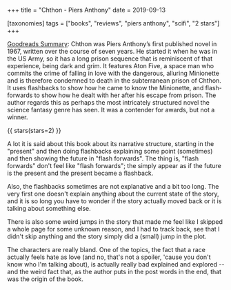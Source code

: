 +++
title = "Chthon - Piers Anthony"
date = 2019-09-13

[taxonomies]
tags = ["books", "reviews", "piers anthony", "scifi", "2 stars"]
+++

[Goodreads Summary](https://www.goodreads.com/book/show/23352267-chthon):
Chthon was Piers Anthony’s first published novel in 1967, written over the
course of seven years. He started it when he was in the US Army, so it has a
long prison sequence that is reminiscent of that experience, being dark and
grim. It features Aton Five, a space man who commits the crime of falling in
love with the dangerous, alluring Minionette and is therefore condemned to
death in the subterranean prison of Chthon. It uses flashbacks to show how he
came to know the Minionette, and flash-forwards to show how he dealt with her
after his escape from prison. The author regards this as perhaps the most
intricately structured novel the science fantasy genre has seen. It was a
contender for awards, but not a winner.

<!-- more -->

{{ stars(stars=2) }}

A lot it is said about this book about its narrative structure, starting in
the "present" and then doing flashbacks explaining some point (sometimes) and
then showing the future in "flash forwards". The thing is, "flash forwards"
don't feel like "flash forwards"; the simply appear as if the future is the
present and the present became a flashback.

Also, the flashbacks sometimes are not explanative and a bit too long. The
very first one doesn't explain anything about the current state of the story,
and it is so long you have to wonder if the story actually moved back or it is
talking about something else.

There is also some weird jumps in the story that made me feel like I skipped a
whole page for some unknown reason, and I had to track back, see that I didn't
skip anything and the story simply did a (small) jump in the plot.

The characters are really bland. One of the topics, the fact that a race
actually feels hate as love (and no, that's not a spoiler, 'cause you don't
know who I'm talking about), is actually really bad explained and explored --
and the weird fact that, as the author puts in the post words in the end, that
was the origin of the book.
